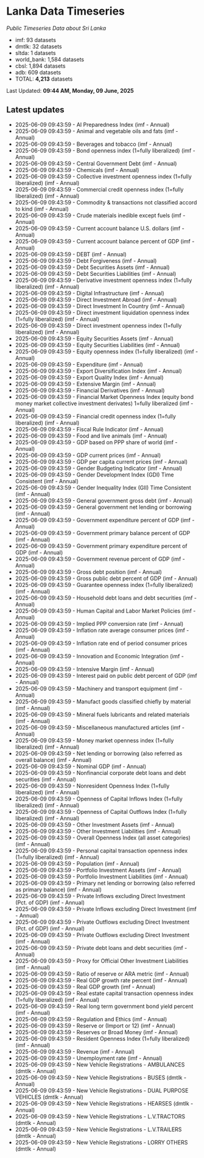 # Lanka Data Timeseries
*Public Timeseries Data about Sri Lanka*

* imf: 93 datasets
* dmtlk: 32 datasets
* sltda: 1 datasets
* world_bank: 1,584 datasets
* cbsl: 1,894 datasets
* adb: 609 datasets
* TOTAL: **4,213** datasets

Last Updated: **09:44 AM, Monday, 09 June, 2025**

## Latest updates

* 2025-06-09 09:43:59 - AI Preparedness Index (imf - Annual)
* 2025-06-09 09:43:59 - Animal and vegetable oils and fats (imf - Annual)
* 2025-06-09 09:43:59 - Beverages and tobacco (imf - Annual)
* 2025-06-09 09:43:59 - Bond openness index (1=fully liberalized) (imf - Annual)
* 2025-06-09 09:43:59 - Central Government Debt (imf - Annual)
* 2025-06-09 09:43:59 - Chemicals (imf - Annual)
* 2025-06-09 09:43:59 - Collective investment openness index (1=fully liberalized) (imf - Annual)
* 2025-06-09 09:43:59 - Commercial credit openness index (1=fully liberalized) (imf - Annual)
* 2025-06-09 09:43:59 - Commodity & transactions not classified accord to kind (imf - Annual)
* 2025-06-09 09:43:59 - Crude materials inedible except fuels (imf - Annual)
* 2025-06-09 09:43:59 - Current account balance U.S. dollars (imf - Annual)
* 2025-06-09 09:43:59 - Current account balance percent of GDP (imf - Annual)
* 2025-06-09 09:43:59 - DEBT (imf - Annual)
* 2025-06-09 09:43:59 - Debt Forgiveness (imf - Annual)
* 2025-06-09 09:43:59 - Debt Securities Assets (imf - Annual)
* 2025-06-09 09:43:59 - Debt Securities Liabilities (imf - Annual)
* 2025-06-09 09:43:59 - Derivative investment openness index (1=fully liberalized) (imf - Annual)
* 2025-06-09 09:43:59 - Digital Infrastructure (imf - Annual)
* 2025-06-09 09:43:59 - Direct Investment Abroad (imf - Annual)
* 2025-06-09 09:43:59 - Direct Investment In Country (imf - Annual)
* 2025-06-09 09:43:59 - Direct investment liquidation openness index (1=fully liberalized) (imf - Annual)
* 2025-06-09 09:43:59 - Direct investment openness index (1=fully liberalized) (imf - Annual)
* 2025-06-09 09:43:59 - Equity Securities Assets (imf - Annual)
* 2025-06-09 09:43:59 - Equity Securities Liabilities (imf - Annual)
* 2025-06-09 09:43:59 - Equity openness index (1=fully liberalized) (imf - Annual)
* 2025-06-09 09:43:59 - Expenditure (imf - Annual)
* 2025-06-09 09:43:59 - Export Diversification Index (imf - Annual)
* 2025-06-09 09:43:59 - Export Quality Index (imf - Annual)
* 2025-06-09 09:43:59 - Extensive Margin (imf - Annual)
* 2025-06-09 09:43:59 - Financial Derivatives (imf - Annual)
* 2025-06-09 09:43:59 - Financial Market Openness Index (equity bond money market collective investment derivates) 1=fully liberalized (imf - Annual)
* 2025-06-09 09:43:59 - Financial credit openness index (1=fully liberalized) (imf - Annual)
* 2025-06-09 09:43:59 - Fiscal Rule Indicator (imf - Annual)
* 2025-06-09 09:43:59 - Food and live animals (imf - Annual)
* 2025-06-09 09:43:59 - GDP based on PPP share of world (imf - Annual)
* 2025-06-09 09:43:59 - GDP current prices (imf - Annual)
* 2025-06-09 09:43:59 - GDP per capita current prices (imf - Annual)
* 2025-06-09 09:43:59 - Gender Budgeting Indicator (imf - Annual)
* 2025-06-09 09:43:59 - Gender Development Index (GDI) Time Consistent (imf - Annual)
* 2025-06-09 09:43:59 - Gender Inequality Index (GII) Time Consistent (imf - Annual)
* 2025-06-09 09:43:59 - General government gross debt (imf - Annual)
* 2025-06-09 09:43:59 - General government net lending or borrowing (imf - Annual)
* 2025-06-09 09:43:59 - Government expenditure percent of GDP (imf - Annual)
* 2025-06-09 09:43:59 - Government primary balance percent of GDP (imf - Annual)
* 2025-06-09 09:43:59 - Government primary expenditure percent of GDP (imf - Annual)
* 2025-06-09 09:43:59 - Government revenue percent of GDP (imf - Annual)
* 2025-06-09 09:43:59 - Gross debt position (imf - Annual)
* 2025-06-09 09:43:59 - Gross public debt percent of GDP (imf - Annual)
* 2025-06-09 09:43:59 - Guarantee openness index (1=fully liberalized) (imf - Annual)
* 2025-06-09 09:43:59 - Household debt loans and debt securities (imf - Annual)
* 2025-06-09 09:43:59 - Human Capital and Labor Market Policies (imf - Annual)
* 2025-06-09 09:43:59 - Implied PPP conversion rate (imf - Annual)
* 2025-06-09 09:43:59 - Inflation rate average consumer prices (imf - Annual)
* 2025-06-09 09:43:59 - Inflation rate end of period consumer prices (imf - Annual)
* 2025-06-09 09:43:59 - Innovation and Economic Integration (imf - Annual)
* 2025-06-09 09:43:59 - Intensive Margin (imf - Annual)
* 2025-06-09 09:43:59 - Interest paid on public debt percent of GDP (imf - Annual)
* 2025-06-09 09:43:59 - Machinery and transport equipment (imf - Annual)
* 2025-06-09 09:43:59 - Manufact goods classified chiefly by material (imf - Annual)
* 2025-06-09 09:43:59 - Mineral fuels lubricants and related materials (imf - Annual)
* 2025-06-09 09:43:59 - Miscellaneous manufactured articles (imf - Annual)
* 2025-06-09 09:43:59 - Money market openness index (1=fully liberalized) (imf - Annual)
* 2025-06-09 09:43:59 - Net lending or borrowing (also referred as overall balance) (imf - Annual)
* 2025-06-09 09:43:59 - Nominal GDP (imf - Annual)
* 2025-06-09 09:43:59 - Nonfinancial corporate debt loans and debt securities (imf - Annual)
* 2025-06-09 09:43:59 - Nonresident Openness Index (1=fully liberalized) (imf - Annual)
* 2025-06-09 09:43:59 - Openness of Capital Inflows Index (1=fully liberalized) (imf - Annual)
* 2025-06-09 09:43:59 - Openness of Capital Outflows Index (1=fully liberalized) (imf - Annual)
* 2025-06-09 09:43:59 - Other Investment Assets (imf - Annual)
* 2025-06-09 09:43:59 - Other Investment Liabilities (imf - Annual)
* 2025-06-09 09:43:59 - Overall Openness Index (all asset categories) (imf - Annual)
* 2025-06-09 09:43:59 - Personal capital transaction openness index (1=fully liberalized) (imf - Annual)
* 2025-06-09 09:43:59 - Population (imf - Annual)
* 2025-06-09 09:43:59 - Portfolio Investment Assets (imf - Annual)
* 2025-06-09 09:43:59 - Portfolio Investment Liabilities (imf - Annual)
* 2025-06-09 09:43:59 - Primary net lending or borrowing (also referred as primary balance) (imf - Annual)
* 2025-06-09 09:43:59 - Private Inflows excluding Direct Investment (Pct. of GDP) (imf - Annual)
* 2025-06-09 09:43:59 - Private Inflows excluding Direct Investment (imf - Annual)
* 2025-06-09 09:43:59 - Private Outflows excluding Direct Investment (Pct. of GDP) (imf - Annual)
* 2025-06-09 09:43:59 - Private Outflows excluding Direct Investment (imf - Annual)
* 2025-06-09 09:43:59 - Private debt loans and debt securities (imf - Annual)
* 2025-06-09 09:43:59 - Proxy for Official Other Investment Liabilities (imf - Annual)
* 2025-06-09 09:43:59 - Ratio of reserve or ARA metric (imf - Annual)
* 2025-06-09 09:43:59 - Real GDP growth rate percent (imf - Annual)
* 2025-06-09 09:43:59 - Real GDP growth (imf - Annual)
* 2025-06-09 09:43:59 - Real estate capital transaction openness index (1=fully liberalized) (imf - Annual)
* 2025-06-09 09:43:59 - Real long term government bond yield percent (imf - Annual)
* 2025-06-09 09:43:59 - Regulation and Ethics (imf - Annual)
* 2025-06-09 09:43:59 - Reserve or (Import or 12) (imf - Annual)
* 2025-06-09 09:43:59 - Reserves or Broad Money (imf - Annual)
* 2025-06-09 09:43:59 - Resident Openness Index (1=fully liberalized) (imf - Annual)
* 2025-06-09 09:43:59 - Revenue (imf - Annual)
* 2025-06-09 09:43:59 - Unemployment rate (imf - Annual)
* 2025-06-09 09:43:59 - New Vehicle Registrations - AMBULANCES (dmtlk - Annual)
* 2025-06-09 09:43:59 - New Vehicle Registrations - BUSES (dmtlk - Annual)
* 2025-06-09 09:43:59 - New Vehicle Registrations - DUAL PURPOSE VEHICLES (dmtlk - Annual)
* 2025-06-09 09:43:59 - New Vehicle Registrations - HEARSES (dmtlk - Annual)
* 2025-06-09 09:43:59 - New Vehicle Registrations - L.V.TRACTORS (dmtlk - Annual)
* 2025-06-09 09:43:59 - New Vehicle Registrations - L.V.TRAILERS (dmtlk - Annual)
* 2025-06-09 09:43:59 - New Vehicle Registrations - LORRY OTHERS (dmtlk - Annual)